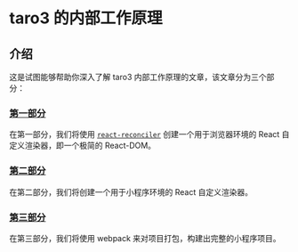 # taro3 的内部工作原理

## 介绍

这是试图能够帮助你深入了解 taro3 内部工作原理的文章，该文章分为三个部分：


### [第一部分](./part-one.md)

在第一部分，我们将使用 [`react-reconciler`](https://github.com/facebook/react/tree/master/packages/react-reconciler) 创建一个用于浏览器环境的 React 自定义渲染器，即一个极简的 React-DOM。

### [第二部分](./part-two.md)

在第二部分，我们将创建一个用于小程序环境的 React 自定义渲染器。

### [第三部分](./part-three.md)

在第三部分，我们将使用 webpack 来对项目打包，构建出完整的小程序项目。
